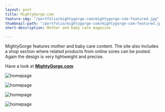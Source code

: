 ```yaml
---
layout: post
title: MightyGorge.com
feature-img: "/portfolio/mightygorge-com/mightygorge-com-featured.jpg"
thumbnail-path: "/portfolio/mightygorge-com/mightygorge-com-featured.jpg"
short-description: Mother and baby care magazine

---
```

MightyGorge features mother and baby care content. The site also includes a shop section where related products from online sores can be posted. Again the design is very lightweight and precise.

Have a look at **[MightyGorge.com](http://mightygorge.com "mightygorge.com")**

![homepage](/portfolio/mightygorge-com/homepage.png)

![homepage](/portfolio/mightygorge-com/single.png)

![homepage](/portfolio/mightygorge-com/product.png)

![homepage](/portfolio/mightygorge-com/mobile.png)